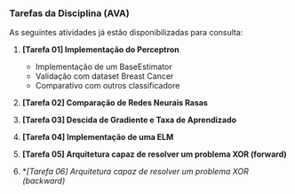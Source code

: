### Tarefas da Disciplina (AVA)

As seguintes atividades já estão disponibilizadas para consulta:

1. **[Tarefa 01] Implementação do Perceptron**
    * Implementação de um BaseEstimator
    * Validação com dataset Breast Cancer
    * Comparativo com outros classificadore

2. **[Tarefa 02] Comparação de Redes Neurais Rasas**

3. **[Tarefa 03] Descida de Gradiente e Taxa de Aprendizado**

4. **[Tarefa 04] Implementação de uma ELM**

5. **[Tarefa 05] Arquitetura capaz de resolver um problema XOR (forward)**

6. **[Tarefa 06] Arquitetura capaz de resolver um problema XOR (backward)*
